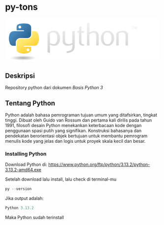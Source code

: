 # py-tons
![result](python-logo.png)
## Deskripsi
Repository python dari dokumen *Basis Python 3*
## Tentang Python
Python adalah bahasa pemrograman tujuan umum yang ditafsirkan, tingkat tinggi. Dibuat oleh Guido van Rossum dan pertama kali dirilis pada tahun 1991, filosofi desain Python menekankan keterbacaan kode dengan penggunaan spasi putih yang signifikan. Konstruksi bahasanya dan pendekatan berorientasi objek bertujuan untuk membantu pemrogram menulis kode yang jelas dan logis untuk proyek skala kecil dan besar.
### Installing Python
Download Python di: https://www.python.org/ftp/python/3.13.2/python-3.13.2-amd64.exe

Setelah download lalu install, lalu check di terminal-mu
```py
py --version
```
Jika output adalah:
```py
Python 3.13.2
```

Maka Python sudah terinstall
